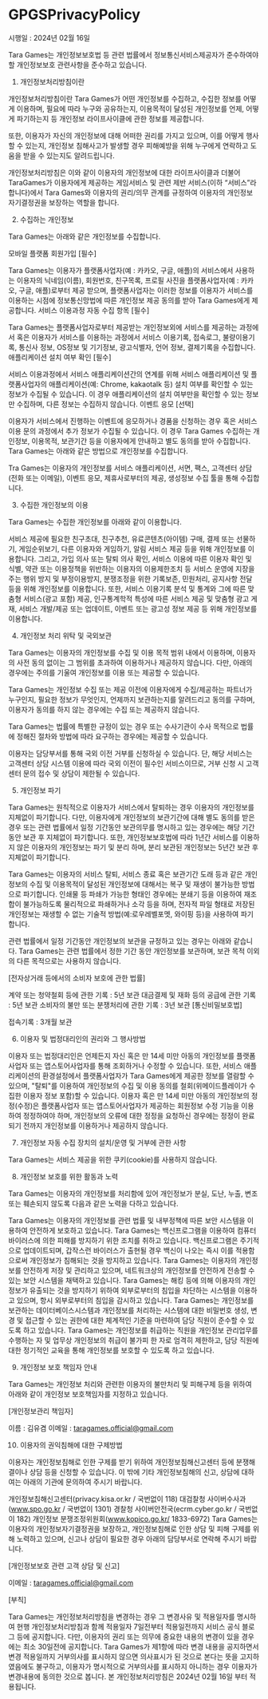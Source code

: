 # GPGSPrivacyPolicy

시행일 : 2024년 02월 16일

Tara Games는 개인정보보호법 등 관련 법률에서 정보통신서비스제공자가 준수하여야 할 개인정보보호 관련사항을 준수하고 있습니다.



1. 개인정보처리방침이란

개인정보처리방침이란 Tara Games가 어떤 개인정보를 수집하고, 수집한 정보를 어떻게 이용하며, 필요에 따라 누구와 공유하는지, 이용목적이 달성된 개인정보를 언제, 어떻게 파기하는지 등 개인정보 라이프사이클에 관한 정보를 제공합니다.

또한, 이용자가 자신의 개인정보에 대해 어떠한 권리를 가지고 있으며, 이를 어떻게 행사할 수 있는지, 개인정보 침해사고가 발생할 경우 피해예방을 위해 누구에게 연락하고 도움을 받을 수 있는지도 알려드립니다.

개인정보처리방침은 이와 같이 이용자의 개인정보에 대한 라이프사이클과 더불어 TaraGames가 이용자에게 제공하는 게임서비스 및 관련 제반 서비스(이하 “서비스”라 합니다)에서 Tara Games와 이용자의 권리/의무 관계를 규정하여 이용자의 개인정보 자기결정권을 보장하는 역할을 합니다.



2. 수집하는 개인정보

Tara Games는 아래와 같은 개인정보를 수집합니다.

모바일 플랫폼 회원가입 [필수]

Tara Games는 이용자가 플랫폼사업자(예 : 카카오, 구글, 애플)의 서비스에서 사용하는 이용자의 닉네임(이름), 회원번호, 친구목록, 프로필 사진을 플랫폼사업자(예 : 카카오, 구글, 애플)로부터 제공 받으며, 플랫폼사업자는 이러한 정보를 이용자가 서비스를 이용하는 시점에 정보통신망법에 따른 개인정보 제공 동의를 받아 Tara Games에게 제공합니다.
서비스 이용과정 자동 수집 항목 [필수]

Tara Games는 플랫폼사업자로부터 제공받는 개인정보외에 서비스를 제공하는 과정에서 혹은 이용자가 서비스를 이용하는 과정에서 서비스 이용기록, 접속로그, 불량이용기록, 통신사 정보, OS정보 및 기기정보, 광고식별자, 언어 정보, 결제기록을 수집합니다.
애플리케이션 설치 여부 확인 [필수]

서비스 이용과정에서 서비스 애플리케이션간의 연계를 위해 서비스 애플리케이션 및 플랫폼사업자의 애플리케이션(예: Chrome, kakaotalk 등) 설치 여부를 확인할 수 있는 정보가 수집될 수 있습니다. 이 경우 애플리케이션의 설치 여부만을 확인할 수 있는 정보만 수집하며, 다른 정보는 수집하지 않습니다.
이벤트 응모 [선택]

이용자가 서비스에서 진행하는 이벤트에 응모하거나 경품을 신청하는 경우 혹은 서비스 이용 문의 과정에서 추가 정보가 수집될 수 있습니다. 이 경우 Tara Games 수집하는 개인정보, 이용목적, 보관기간 등을 이용자에게 안내하고 별도 동의를 받아 수집합니다.
Tara Games는 아래와 같은 방법으로 개인정보를 수집합니다.

Tra Games는 이용자의 개인정보를 서비스 애플리케이션, 서면, 팩스, 고객센터 상담(전화 또는 이메일), 이벤트 응모, 제휴사로부터의 제공, 생성정보 수집 툴을 통해 수집합니다.


3. 수집한 개인정보의 이용

Tara Games는 수집한 개인정보를 아래와 같이 이용합니다.

서비스 제공에 필요한 친구초대, 친구추천, 유료콘텐츠(아이템) 구매, 결제 또는 선물하기, 게임순위보기, 다른 이용자와 게임하기, 알림 서비스 제공 등을 위해 개인정보를 이용합니다.
그리고, 가입 의사 또는 탈퇴 의사 확인, 서비스 이용에 따른 이용자 확인 및 식별, 약관 또는 이용정책을 위반하는 이용자의 이용제한조치 등 서비스 운영에 지장을 주는 행위 방지 및 부정이용방지, 분쟁조정을 위한 기록보존, 민원처리, 공지사항 전달 등을 위해 개인정보를 이용합니다.
또한, 서비스 이용기록 분석 및 통계와 그에 따른 맞춤형 서비스(광고 포함) 제공, 인구통계학적 특성에 따른 서비스 제공 및 맞춤형 광고 게재, 서비스 개발/제공 또는 업데이트, 이벤트 또는 광고성 정보 제공 등 위해 개인정보를 이용합니다.


4. 개인정보 처리 위탁 및 국외보관

Tara Games는 이용자의 개인정보를 수집 및 이용 목적 범위 내에서 이용하며, 이용자의 사전 동의 없이는 그 범위를 초과하여 이용하거나 제공하지 않습니다. 다만, 아래의 경우에는 주의를 기울여 개인정보를 이용 또는 제공할 수 있습니다.

Tara Games는 개인정보 수집 또는 제공 이전에 이용자에게 수집/제공하는 파트너가 누구인지, 필요한 정보가 무엇인지, 언제까지 보관하는지를 알려드리고 동의를 구하며, 이용자가 동의를 하지 않는 경우에는 수집 또는 제공하지 않습니다.

Tara Games는 법률에 특별한 규정이 있는 경우 또는 수사기관이 수사 목적으로 법률에 정해진 절차와 방법에 따라 요구하는 경우에는 제공할 수 있습니다.

이용자는 담당부서를 통해 국외 이전 거부를 신청하실 수 있습니다. 단, 해당 서비스는 고객센터 상담 시스템 이용에 따라 국외 이전이 필수인 서비스이므로, 거부 신청 시 고객센터 문의 접수 및 상담이 제한될 수 있습니다.


5. 개인정보 파기

Tara Games는 원칙적으로 이용자가 서비스에서 탈퇴하는 경우 이용자의 개인정보를 지체없이 파기합니다. 다만, 이용자에게 개인정보의 보관기간에 대해 별도 동의를 받은 경우 또는 관련 법률에서 일정 기간동안 보관의무를 명시하고 있는 경우에는 해당 기간동안 보관 후 지체없이 파기합니다. 또한, 개인정보보호법에 따라 1년간 서비스를 이용하지 않은 이용자의 개인정보는 파기 및 분리 하며, 분리 보관된 개인정보는 5년간 보관 후 지체없이 파기합니다.

Tara Games는 이용자의 서비스 탈퇴, 서비스 종료 혹은 보관기간 도래 등과 같은 개인정보의 수집 및 이용목적이 달성된 개인정보에 대해서는 복구 및 재생이 불가능한 방법으로 파기합니다. 인쇄물 등 파쇄가 가능한 형태인 경우에는 분쇄기 등을 이용하여 재조합이 불가능하도록 물리적으로 파쇄하거나 소각 등을 하며, 전자적 파일 형태로 저장된 개인정보는 재생할 수 없는 기술적 방법(예:로우레벨포멧, 와이핑 등)을 사용하여 파기 합니다.

관련 법률에서 일정 기간동안 개인정보의 보관을 규정하고 있는 경우는 아래와 같습니다. Tara Games는 관련 법률에서 정한 기간 동안 개인정보를 보관하며, 보관 목적 이외의 다른 목적으로는 사용하지 않습니다.

[전자상거래 등에서의 소비자 보호에 관한 법률]

계약 또는 청약철회 등에 관한 기록 : 5년 보관
대금결제 및 재화 등의 공급에 관한 기록 : 5년 보관
소비자의 불만 또는 분쟁처리에 관한 기록 : 3년 보관
[통신비밀보호법]

접속기록 : 3개월 보관


6. 이용자 및 법정대리인의 권리와 그 행사방법

이용자 또는 법정대리인은 언제든지 자신 혹은 만 14세 미만 아동의 개인정보를 플랫폼사업자 또는 앱스토어사업자를 통해 조회하거나 수정할 수 있습니다. 또한, 서비스 애플리케이션의 환경설정에서 플랫폼사업자가 Tara Games에게 제공한 정보를 열람할 수 있으며, "탈퇴"를 이용하여 개인정보의 수집 및 이용 동의를 철회(위메이드플레이가 수집한 이용자 정보 포함)할 수 있습니다. 이용자 혹은 만 14세 미만 아동의 개인정보의 정정(수정)은 플랫폼사업자 또는 앱스토어사업자가 제공하는 회원정보 수정 기능을 이용하여 정정하여야 하며, 개인정보의 오류에 대한 정정을 요청하신 경우에는 정정이 완료되기 전까지 개인정보를 이용하거나 제공하지 않습니다.



7. 개인정보 자동 수집 장치의 설치/운영 및 거부에 관한 사항

Tara Games는 서비스 제공을 위한 쿠키(cookie)를 사용하지 않습니다.


8. 개인정보 보호를 위한 활동과 노력

Tara Games는 이용자의 개인정보를 처리함에 있어 개인정보가 분실, 도난, 누출, 변조 또는 훼손되지 않도록 다음과 같은 노력을 다하고 있습니다.

Tara Games는 이용자의 개인정보를 관련 법률 및 내부정책에 따른 보안 시스템을 이용하여 안전하게 보호하고 있습니다.
Tara Games는 백신프로그램을 이용하여 컴퓨터 바이러스에 의한 피해를 방지하기 위한 조치를 취하고 있습니다. 백신프로그램은 주기적으로 업데이트되며, 갑작스런 바이러스가 출현될 경우 백신이 나오는 즉시 이를 적용함으로써 개인정보가 침해되는 것을 방지하고 있습니다.
Tara Games는 이용자의 개인정보를 안전하게 저장 및 관리하고 있으며, 네트워크상의 개인정보를 안전하게 전송할 수 있는 보안 시스템을 채택하고 있습니다.
Tara Games는 해킹 등에 의해 이용자의 개인정보가 유출되는 것을 방지하기 위하여 외부로부터의 침입을 차단하는 시스템을 이용하고 있으며, 항시 외부로부터의 침입을 감시하고 있습니다.
Tara Games는 개인정보를 보관하는 데이터베이스시스템과 개인정보를 처리하는 시스템에 대한 비밀번호 생성, 변경 및 접근할 수 있는 권한에 대한 체계적인 기준을 마련하여 담당 직원이 준수할 수 있도록 하고 있습니다.
Tara Games는 개인정보를 취급하는 직원을 개인정보 관리업무를 수행하는 자 및 업무상 개인정보의 취급이 불가피 한 자로 엄격히 제한하고, 담당 직원에 대한 정기적인 교육을 통해 개인정보를 보호할 수 있도록 하고 있습니다.


9. 개인정보 보호 책임자 안내

Tara Games는 개인정보 처리와 관련한 이용자의 불만처리 및 피해구제 등을 위하여 아래와 같이 개인정보 보호책임자를 지정하고 있습니다.

[개인정보관리 책임자]

이름 : 김유겸
이메일 : taragames.official@gmail.com

10. 이용자의 권익침해에 대한 구제방법

이용자는 개인정보침해로 인한 구제를 받기 위하여 개인정보침해신고센터 등에 분쟁해결이나 상담 등을 신청할 수 있습니다. 이 밖에 기타 개인정보침해의 신고, 상담에 대하여는 아래의 기관에 문의하여 주시기 바랍니다.

개인정보침해신고센터(privacy.kisa.or.kr / 국번없이 118)
대검찰청 사이버수사과(www.spo.go.kr / 국번없이 1301)
경찰청 사이버안전국(ecrm.cyber.go.kr / 국번없이 182)
개인정보 분쟁조정위원회(www.kopico.go.kr/ 1833-6972)
Tara Games는 이용자의 개인정보자기결정권을 보장하고, 개인정보침해로 인한 상담 및 피해 구제를 위해 노력하고 있으며, 신고나 상담이 필요한 경우 아래의 담당부서로 연락해 주시기 바랍니다.

[개인정보보호 관련 고객 상담 및 신고]

이메일 : taragames.official@gmail.com

[부칙]

Tara Games는 개인정보처리방침을 변경하는 경우 그 변경사유 및 적용일자를 명시하여 현행 개인정보처리방침과 함께 적용일자 7일전부터 적용일전까지 서비스 공식 블로그 등에 공지합니다. 다만, 이용자의 권리 또는 의무에 중요한 내용의 변경이 있을 경우에는 최소 30일전에 공지합니다.
Tara Games가 제1항에 따라 변경 내용을 공지하면서 변경 적용일까지 거부의사를 표시하지 않으면 의사표시가 된 것으로 본다는 뜻을 고지하였음에도 불구하고, 이용자가 명시적으로 거부의사를 표시하지 아니하는 경우 이용자가 변경내용에 동의한 것으로 봅니다.
본 개인정보처리방침은 2024년 02월 16일 부터 적용됩니다.

